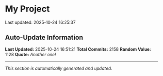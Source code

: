 # My Project


Last updated: 2025-10-24 16:25:37





















































































































































































































































































































































































































































































































































































































































































































































































































































































































































































































































































































































































































































































































































































































































































































































































































































































































































































































































































































































































































































































































































































































































































































































































































































































































































































































































## Auto-Update Information

**Last Updated:** 2025-10-24 16:51:21
**Total Commits:** 2158
**Random Value:** 1128
**Quote:** _Another one!_

---
_This section is automatically generated and updated._